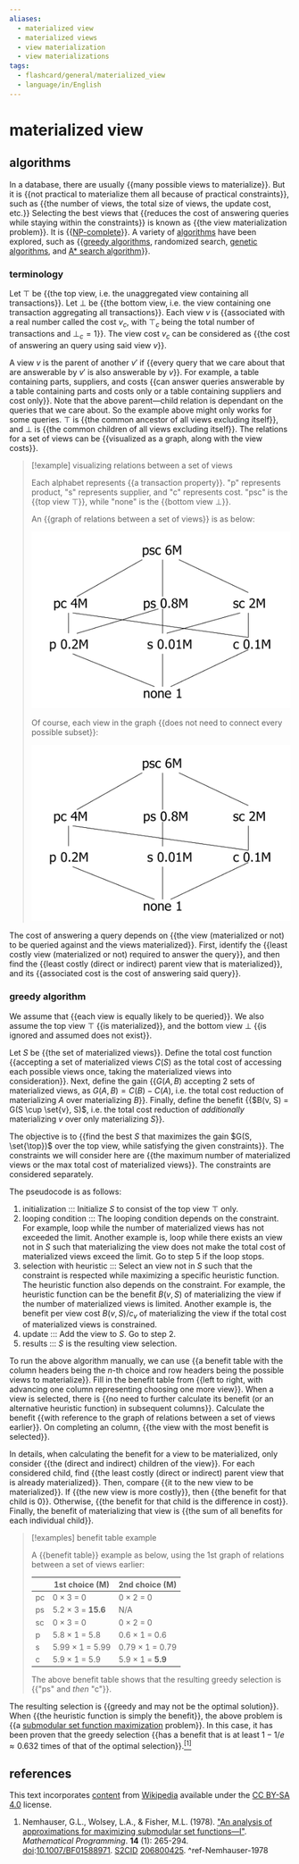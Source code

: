 ```yaml
---
aliases:
  - materialized view
  - materialized views
  - view materialization
  - view materializations
tags:
  - flashcard/general/materialized_view
  - language/in/English
---
```


# materialized view

## algorithms

In a database, there are usually {{many possible views to materialize}}. But it is {{not practical to materialize them all because of practical constraints}}, such as {{the number of views, the total size of views, the update cost, etc.}} Selecting the best views that {{reduces the cost of answering queries while staying within the constraints}} is known as {{the view materialization problem}}. It is {{[NP-complete](NP-completeness.md)}}. A variety of [algorithms](materialized%20view.md#algorithms) have been explored, such as {{[greedy algorithms](#greedy%20algorithm), randomized search, [genetic algorithms](genetic%20algorithm.md), and [A* search algorithm](A*%20search%20algorithm.md)}}. <!--SR:!2024-08-24,53,310!2024-10-22,93,290!2024-09-16,67,290!2024-09-23,71,290!2024-08-07,41,290!2024-08-30,59,310!2024-08-06,38,290-->

### terminology

Let $\top$ be {{the top view, i.e. the unaggregated view containing all transactions}}. Let $\bot$ be {{the bottom view, i.e. the view containing one transaction aggregating all transactions}}. Each view $v$ is {{associated with a real number called the cost $v_c$, with $\top_c$ being the total number of transactions and $\bot_c = 1$}}. The view cost $v_c$ can be considered as {{the cost of answering an query using said view $v$}}. <!--SR:!2024-08-17,46,290!2024-09-11,68,310!2024-08-05,39,290!2024-08-10,39,290-->

A view $v$ is the parent of another $v'$ if {{every query that we care about that are answerable by $v'$ is also answerable by $v$}}. For example, a table containing parts, suppliers, and costs {{can answer queries answerable by a table containing parts and costs only or a table containing suppliers and cost only}}. Note that the above parent—child relation is dependant on the queries that we care about. So the example above might only works for some queries. $\top$ is {{the common ancestor of all views excluding itself}}, and $\bot$ is {{the common children of all views excluding itself}}. The relations for a set of views can be {{visualized as a graph, along with the view costs}}. <!--SR:!2024-07-29,32,290!2024-07-31,35,270!2024-08-17,46,290!2024-08-24,53,310!2024-08-14,42,290-->

> [!example] visualizing relations between a set of views
>
> Each alphabet represents {{a transaction property}}. "p" represents product, "s" represents supplier, and "c" represents cost. "psc" is the {{top view $\top$}}, while "none" is the {{bottom view $\bot$}}.
>
> An {{graph of relations between a set of views}} is as below:
>
> ![relations between a set of views, dense](attachments/materialized%20view%20-%20data%20cube%20-%20dense.png)
>
> Of course, each view in the graph {{does not need to connect every possible subset}}:
>
> ![relations between a set of views, sparse](attachments/materialized%20view%20-%20data%20cube%20-%20sparse.png) <!--SR:!2024-08-27,56,310!2024-08-08,40,290!2024-08-28,57,310!2024-08-16,47,290!2024-08-13,44,290-->

The cost of answering a query depends on {{the view (materialized or not) to be queried against and the views materialized}}. First, identify the {{least costly view (materialized or not) required to answer the query}}, and then find the {{least costly (direct or indirect) parent view that is materialized}}, and its {{associated cost is the cost of answering said query}}. <!--SR:!2024-08-04,38,290!2024-08-01,34,290!2024-08-02,36,290!2024-07-23,28,270-->

### greedy algorithm

We assume that {{each view is equally likely to be queried}}. We also assume the top view $\top$ {{is materialized}}, and the bottom view $\bot$ {{is ignored and assumed does not exist}}. <!--SR:!2024-08-07,39,290!2024-08-03,36,290!2024-08-01,35,290-->

Let $S$ be {{the set of materialized views}}. Define the total cost function {{accepting a set of materialized views $C(S)$ as the total cost of accessing each possible views once, taking the materialized views into consideration}}. Next, define the gain {{$G(A, B)$ accepting 2 sets of materialized views, as $G(A, B) = C(B) - C(A)$, i.e. the total cost reduction of materializing $A$ over materializing $B$}}. Finally, define the benefit {{$B(v, S) = G(S \cup \set{v}, S)$, i.e. the total cost reduction of _additionally_ materializing $v$ over only materializing $S$}}. <!--SR:!2024-09-16,73,310!2024-09-10,54,250!2024-09-10,58,270!2024-08-04,37,290-->

The objective is to {{find the best $S$ that maximizes the gain $G(S, \set{\top})$ over the top view, while satisfying the given constraints}}. The constraints we will consider here are {{the maximum number of materialized views or the max total cost of materialized views}}. The constraints are considered separately. <!--SR:!2024-08-04,38,290!2024-08-17,39,250-->

The pseudocode is as follows:

1. initialization ::: Initialize $S$ to consist of the top view $\top$ only. <!--SR:!2024-08-09,42,290!2024-08-23,52,310-->
2. looping condition ::: The looping condition depends on the constraint. For example, loop while the number of materialized views has not exceeded the limit. Another example is, loop while there exists an view not in $S$ such that materializing the view does not make the total cost of materialized views exceed the limit. Go to step 5 if the loop stops. <!--SR:!2024-08-31,48,250!2024-08-21,47,290-->
3. selection with heuristic ::: Select an view not in $S$ such that the constraint is respected while maximizing a specific heuristic function. The heuristic function also depends on the constraint. For example, the heuristic function can be the benefit $B(v, S)$ of materializing the view if the number of materialized views is limited. Another example is, the benefit per view cost $B(v, S) / c_v$ of materializing the view if the total cost of materialized views is constrained. <!--SR:!2024-07-25,27,270!2024-07-27,31,270-->
4. update ::: Add the view to $S$. Go to step 2. <!--SR:!2024-08-20,49,290!2024-09-02,60,310-->
5. results ::: $S$ is the resulting view selection. <!--SR:!2024-08-21,50,290!2024-08-12,44,290-->

To run the above algorithm manually, we can use {{a benefit table with the column headers being the _n_-th choice and row headers being the possible views to materialize}}. Fill in the benefit table from {{left to right, with advancing one column representing choosing one more view}}. When a view is selected, there is {{no need to further calculate its benefit (or an alternative heuristic function) in subsequent columns}}. Calculate the benefit {{with reference to the graph of relations between a set of views earlier}}. On completing an column, {{the view with the most benefit is selected}}. <!--SR:!2024-09-02,49,250!2024-08-11,44,290!2024-07-31,34,290!2024-07-26,30,270!2024-09-15,72,310-->

In details, when calculating the benefit for a view to be materialized, only consider {{the (direct and indirect) children of the view}}. For each considered child, find {{the least costly (direct or indirect) parent view that is already materialized}}. Then, compare {{it to the new view to be materialized}}. If {{the new view is more costly}}, then {{the benefit for that child is 0}}. Otherwise, {{the benefit for that child is the difference in cost}}. Finally, the benefit of materializing that view is {{the sum of all benefits for each individual child}}. <!--SR:!2024-08-30,58,310!2024-09-24,70,270!2024-09-04,55,270!2024-09-10,57,270!2024-08-27,56,310!2024-08-15,47,290!2024-08-03,36,290-->

> [!examples] benefit table example
>
> A {{benefit table}} example as below, using the 1st graph of relations between a set of views earlier:
>
> |    | 1st choice (M)     | 2nd choice (M)    |
> | -- | ------------------ | ----------------- |
> | pc | 0 × 3 = 0          | 0 × 2 = 0         |
> | ps | 5.2 × 3 = __15.6__ | N/A               |
> | sc | 0 × 3 = 0          | 0 × 2 = 0         |
> | p  | 5.8 × 1 = 5.8      | 0.6 × 1 = 0.6     |
> | s  | 5.99 × 1 = 5.99    | 0.79 × 1 = 0.79   |
> | c  | 5.9 × 1 = 5.9      | 5.9 × 1 = __5.9__ |
>
> The above benefit table shows that the resulting greedy selection is {{"ps" and _then_ "c"}}. <!--SR:!2024-08-25,54,310!2024-08-07,41,290-->

The resulting selection is {{greedy and may not be the optimal solution}}. When {{the heuristic function is simply the benefit}}, the above problem is {{a [submodular set function maximization](submodular%20set%20function.md#submodular%20set%20function%20maximization) problem}}. In this case, it has been proven that the greedy selection {{has a benefit that is at least $1 - 1 / e \approx 0.632$ times of that of the optimal selection}}.[<sup>[1]</sup>](#^ref-Nemhauser-1978) <!--SR:!2024-08-20,49,290!2024-08-17,48,290!2024-07-26,28,270!2024-08-29,52,270-->

## references

This text incorporates [content](https://en.wikipedia.org/wiki/materialized_view) from [Wikipedia](Wikipedia.md) available under the [CC BY-SA 4.0](https://creativecommons.org/licenses/by-sa/4.0/) license.

1. Nemhauser, G.L., Wolsey, L.A., & Fisher, M.L. (1978). ["An analysis of approximations for maximizing submodular set functions—I"](https://researchgate.net/publication/242914003). _Mathematical Programming_. __14__ (1): 265-294. [doi](doi%20(identifier).md):[10.1007/BF01588971](https://doi.org/10.1007%2FBF01588971). [S2CID](S2CID%20(identifier).md) [206800425](https://api.semanticscholar.org/CorpusID:206800425). <a id="^ref-Nemhauser-1978"> ^ref-Nemhauser-1978
